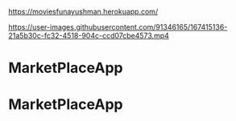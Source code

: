 https://moviesfunayushman.herokuapp.com/

https://user-images.githubusercontent.com/91346165/167415136-21a5b30c-fc32-4518-904c-ccd07cbe4573.mp4

# MarketPlaceApp
# MarketPlaceApp
